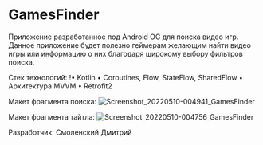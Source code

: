 # GamesFinder

Приложение разработанное под Android ОС для поиска видео игр.
Данное приложение будет полезно геймерам желающим найти видео игры или информацию о них благодаря широкому выбору фильтров поиска.

Стек технологий:
!• Kotlin
• Coroutines, Flow, StateFlow, SharedFlow
• Архитектура MVVM
• Retrofit2

Макет фрагмента поиска:
![Screenshot_20220510-004941_GamesFinder](https://user-images.githubusercontent.com/75132297/167496320-a31c0d45-b7e6-4443-b721-e9ddab73c068.png)

Макет фрагмента тайтла:
![Screenshot_20220510-004756_GamesFinder](https://user-images.githubusercontent.com/75132297/167496438-5f3f545c-aead-4cde-bad7-57c2b87cc515.png)

Разработчик:
Смоленский Дмитрий
